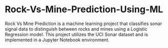 # Rock-Vs-Mine-Prediction-Using-ML
Rock Vs Mine Prediction is a machine learning project that classifies sonar signal data to distinguish between rocks and mines using a Logistic Regression model. This project utilizes the UCI Sonar dataset and is implemented in a Jupyter Notebook environment.
